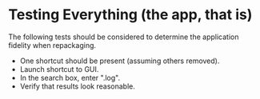 # Testing Everything (the app, that is)

The following tests should be considered to determine the application fidelity when repackaging.



* One shortcut should be present (assuming others removed).
* Launch shortcut to GUI.
* In the search box, enter ".log".
* Verify that results look reasonable.